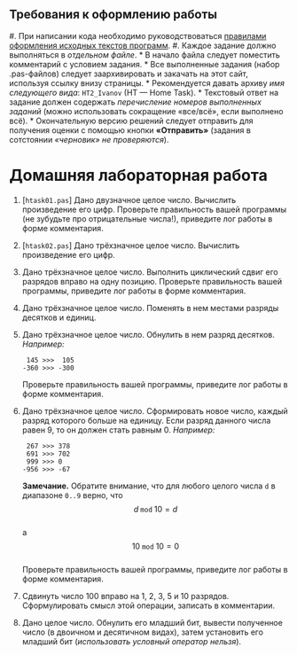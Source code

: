 ## Требования к оформлению работы ##

#. При написании кода необходимо руководствоваться [правилами оформления исходных текстов программ](http://edu.mmcs.sfedu.ru/mod/resource/view.php?id=6828).
#. Каждое задание должно выполняться в _отдельном файле_. 
    * В начало файла следует поместить комментарий с условием задания. 
    * Все выполненные задания (набор .pas-файлов) следует заархивировать и закачать на этот сайт, используя ссылку внизу страницы. 
    * Рекомендуется давать архиву _имя следующего вида_: `HT2_Ivanov` (HT — Home Task).
    * Текстовый ответ на задание должен содержать _перечисление номеров выполненных заданий_ (можно использовать сокращение «все/всё», если выполнено всё).
    * Окончательную версию решений следует отправить для получения оценки с помощью кнопки **«Отправить»** (задания в сотстоянии _«черновик» не проверяются_).

# Домашняя лабораторная работа #

1. [`htask01.pas`] Дано двузначное целое число. Вычислить произведение его цифр. Проверьте правильность вашей программы (не зубудьте про отрицательные числа!), приведите лог работы в форме комментария.
1. [`htask02.pas`] Дано трёхзначное целое число. Вычислить произведение его цифр.
1. Дано трёхзначное целое число. Выполнить циклический сдвиг его разрядов вправо на одну позицию.
    Проверьте правильность вашей программы, приведите лог работы в форме комментария.
1. Дано трёхзначное целое число. Поменять в нем местами разряды десятков и единиц.
1. Дано трёхзначное целое число. Обнулить в нем разряд десятков. _Например:_
    
    ``` 
     145 >>>  105
    -360 >>> -300
    ```
    
    Проверьте правильность вашей программы, приведите лог работы в форме комментария.
1. Дано трёхзначное целое число. Сформировать новое число, каждый разряд которого больше на единицу. 
    Если разряд данного числа равен 9, то он должен стать равным 0. _Например:_
 
    ``` 
     267 >>> 378
     691 >>> 702
     999 >>> 0
    -956 >>> -67
    ```
        
    **Замечание.** Обратите внимание, что для любого целого числа `d` в диапазоне `0..9` верно, что   
    $$d \; \mathtt{mod} \; 10 = d$$    
    а    
    $$10 \; \mathtt{mod} \; 10 = 0$$    
    Проверьте правильность вашей программы, приведите лог работы в форме комментария.
    
1. Сдвинуть число 100 вправо на 1, 2, 3, 5 и 10 разрядов. Сформулировать смысл этой операции, записать в комментарии.
1. Дано целое число. Обнулить его младший бит, вывести полученное число (в двоичном и десятичном видах), затем установить его младший бит (*использовать условный оператор нельзя*).
